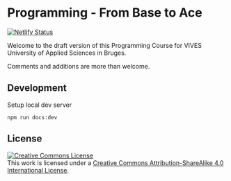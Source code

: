 # Programming - From Base to Ace

[![Netlify Status](https://api.netlify.com/api/v1/badges/d6658a4e-236b-452c-b909-bf261cab5b59/deploy-status)](https://app.netlify.com/sites/trusting-leavitt-5feb99/deploys)

Welcome to the draft version of this Programming Course for VIVES University of Applied Sciences in Bruges.

Comments and additions are more than welcome.

## Development

Setup local dev server

```shell
npm run docs:dev
```

## License

<a rel="license" href="http://creativecommons.org/licenses/by-sa/4.0/"><img alt="Creative Commons License" style="border-width:0" src="https://i.creativecommons.org/l/by-sa/4.0/88x31.png" /></a><br />This work is licensed under a <a rel="license" href="http://creativecommons.org/licenses/by-sa/4.0/">Creative Commons Attribution-ShareAlike 4.0 International License</a>.
